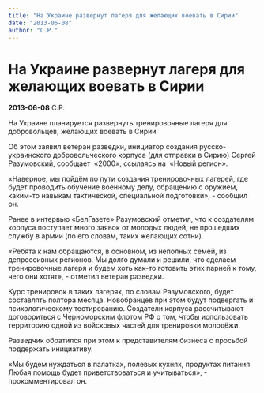 ```yaml
---
title: "На Украине развернут лагеря для желающих воевать в Сирии"
date: "2013-06-08"
author: "С.Р."
---
```


# На Украине развернут лагеря для желающих воевать в Сирии

**2013-06-08** С.Р.

На Украине планируется развернуть тренировочные лагеря для добровольцев, желающих воевать в Сирии

Об этом заявил ветеран разведки, инициатор создания русско-украинского добровольческого корпуса (для отправки в Сирию) Сергей Разумовский, сообщает  «2000», ссылаясь на  «Новый регион».

«Наверное, мы пойдём по пути создания тренировочных лагерей, где будет проводить обучение военному делу, обращению с оружием, каким-то навыкам тактической, специальной подготовки», - сообщил он.

Ранее в интервью «БелГазете» Разумовский отметил, что к создателям корпуса поступает много заявок от молодых людей, не прошедших службу в армии (по его словам, таких желающих сотни).

«Ребята к нам обращаются, в основном, из неполных семей, из депрессивных регионов. Мы долго думали и решили, что сделаем тренировочные лагеря и будем хоть как-то готовить этих парней к тому, чего они хотят», - отметил ветеран разведки.

Курс тренировок в таких лагерях, по словам Разумовского, будет составлять полтора месяца. Новобранцев при этом будут подвергать и психологическому тестированию. Создатели корпуса рассчитывают договориться с Черноморским флотом РФ о том, чтобы использовать территорию одной из войсковых частей для тренировки молодёжи.

Разведчик обратился при этом к представителям бизнеса с просьбой поддержать инициативу.

«Мы будем нуждаться в палатках, полевых кухнях, продуктах питания. Любая помощь будет приветствоваться и учитываться», - прокомментировал он.